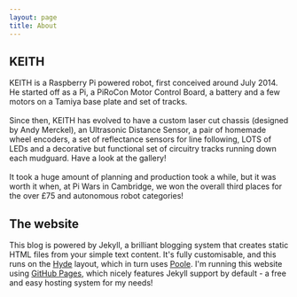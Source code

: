 ```yaml
---
layout: page
title: About
---
```


## KEITH
KEITH is a Raspberry Pi powered robot, first conceived around July 2014. He started off as a Pi, a PiRoCon Motor Control Board, a battery and a few motors on a Tamiya base plate and set of tracks.<br/><br/>
Since then, KEITH has evolved to have a custom laser cut chassis (designed by Andy Merckel), an Ultrasonic Distance Sensor, a pair of homemade wheel encoders, a set of reflectance sensors for line following, LOTS of LEDs and a decorative but functional set of circuitry tracks running down each mudguard. Have a look at the gallery!<br/><br/>
It took a huge amount of planning and production took a while, but it was worth it when, at Pi Wars in Cambridge, we won the overall third places for the over £75 and autonomous robot categories!

## The website
This blog is powered by Jekyll, a brilliant blogging system that creates static HTML files from your simple text content. It's fully customisable, and this runs on the <a href="http://hyde.getpoole.com/">Hyde</a> layout, which in turn uses <a href="http://getpoole.com/">Poole</a>. I'm running this website using <a href="https://pages.github.com/">GitHub Pages</a>, which nicely features Jekyll support by default - a free and easy hosting system for my needs!
